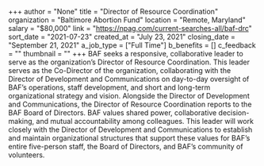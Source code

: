 +++
author = "None"
title = "Director of Resource Coordination"
organization = "Baltimore Abortion Fund"
location = "Remote, Maryland"
salary = "$80,000"
link = "https://npag.com/current-searches-all/baf-drc"
sort_date = "2021-07-23"
created_at = "July 23, 2021"
closing_date = "September 21, 2021"
a_job_type = ["Full Time"]
b_benefits = []
c_feedback = ""
thumbnail = ""
+++
BAF seeks a responsive, collaborative leader to serve as the organization’s Director of Resource Coordination. This leader serves as the Co-Director of the organization, collaborating with the Director of Development and Communications on day-to-day oversight of BAF’s operations, staff development, and short and long-term organizational strategy and vision. Alongside the Director of Development and Communications, the Director of Resource Coordination reports to the BAF Board of Directors. BAF values shared power, collaborative decision-making, and mutual accountability among colleagues. This leader will work closely with the Director of Development and Communications to establish and maintain organizational structures that support these values for BAF’s entire five-person staff, the Board of Directors, and BAF’s community of volunteers.